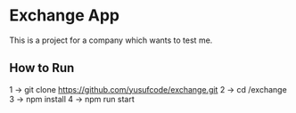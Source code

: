 # Exchange App

This is a project for a company which wants to test me.

## How to Run

1 -> git clone https://github.com/yusufcode/exchange.git
2 -> cd /exchange
3 -> npm install
4 -> npm run start
